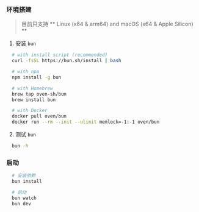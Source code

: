 
### 环境搭建
> 目前只支持 ** Linux (x64 & arm64) and macOS (x64 & Apple Silicon) **
1. 安装 `bun`
```bash
  # with install script (recommended)
  curl -fsSL https://bun.sh/install | bash

  # with npm
  npm install -g bun

  # with Homebrew
  brew tap oven-sh/bun
  brew install bun

  # with Docker
  docker pull oven/bun
  docker run --rm --init --ulimit memlock=-1:-1 oven/bun
```

2. 测试 `bun`
```bash
  bun -h
```

### 启动
```bash
  # 安装依赖
  bun install

  # 启动
  bun watch
  bun dev
```

